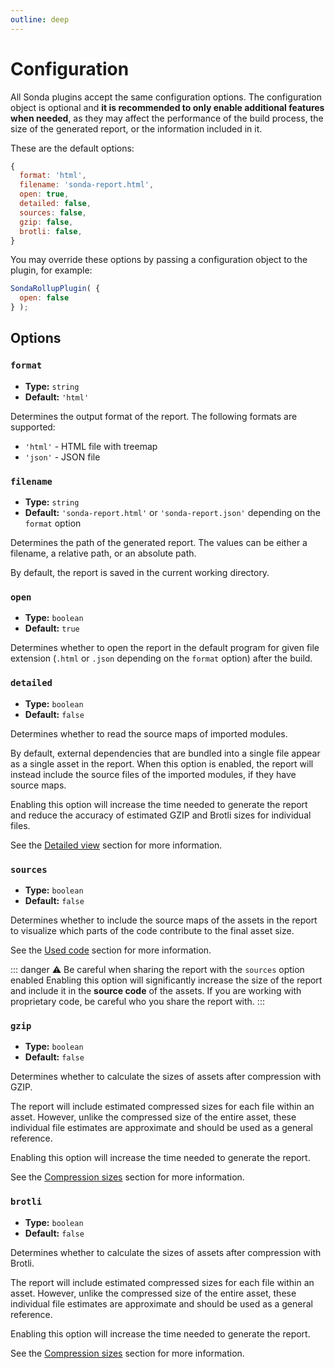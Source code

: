 ```yaml
---
outline: deep
---
```


# Configuration

All Sonda plugins accept the same configuration options. The configuration object is optional and **it is recommended to only enable additional features when needed**, as they may affect the performance of the build process, the size of the generated report, or the information included in it.

These are the default options:

```js
{
  format: 'html',
  filename: 'sonda-report.html',
  open: true,
  detailed: false,
  sources: false,
  gzip: false,
  brotli: false,
}
```

You may override these options by passing a configuration object to the plugin, for example:

```js
SondaRollupPlugin( {
  open: false
} );
```

## Options

### `format`

* **Type:** `string`
* **Default:** `'html'`

Determines the output format of the report. The following formats are supported:

* `'html'` - HTML file with treemap
* `'json'` - JSON file

### `filename`

* **Type:** `string`
* **Default:** `'sonda-report.html'` or `'sonda-report.json'` depending on the `format` option

Determines the path of the generated report. The values can be either a filename, a relative path, or an absolute path.

By default, the report is saved in the current working directory.

### `open`

* **Type:** `boolean`
* **Default:** `true`

Determines whether to open the report in the default program for given file extension (`.html` or `.json` depending on the `format` option) after the build.

### `detailed`

* **Type:** `boolean`
* **Default:** `false`

Determines whether to read the source maps of imported modules.

By default, external dependencies that are bundled into a single file appear as a single asset in the report. When this option is enabled, the report will instead include the source files of the imported modules, if they have source maps.

Enabling this option will increase the time needed to generate the report and reduce the accuracy of estimated GZIP and Brotli sizes for individual files.

See the [Detailed view](/features/detailed-view) section for more information.

### `sources`

* **Type:** `boolean`
* **Default:** `false`

Determines whether to include the source maps of the assets in the report to visualize which parts of the code contribute to the final asset size.

See the [Used code](/features/used-code) section for more information.

::: danger ⚠️ Be careful when sharing the report with the `sources` option enabled
Enabling this option will significantly increase the size of the report and include it in the **source code** of the assets. If you are working with proprietary code, be careful who you share the report with.
:::

### `gzip`

* **Type:** `boolean`
* **Default:** `false`

Determines whether to calculate the sizes of assets after compression with GZIP.

The report will include estimated compressed sizes for each file within an asset. However, unlike the compressed size of the entire asset, these individual file estimates are approximate and should be used as a general reference.

Enabling this option will increase the time needed to generate the report.

See the [Compression sizes](/features/compression-sizes) section for more information.

### `brotli`

* **Type:** `boolean`
* **Default:** `false`

Determines whether to calculate the sizes of assets after compression with Brotli.

The report will include estimated compressed sizes for each file within an asset. However, unlike the compressed size of the entire asset, these individual file estimates are approximate and should be used as a general reference.

Enabling this option will increase the time needed to generate the report.

See the [Compression sizes](/features/compression-sizes) section for more information.
